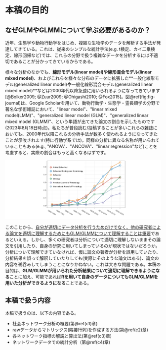 # 本稿の目的    
## なぜGLMやGLMMについて学ぶ必要があるのか？    
近年、生態学や動物行動学をはじめ、複雑な生物学のデータを解析する手法が発達してきている。これは、従来のシンプルな統計手法(e.g. t検定、カイ二乗検定、線形回帰など)では、これらの分野で扱う複雑なデータを分析するには不適切であることが分かってきているからである。  

様々な分析のなかでも、**線形モデル(linear model)**や**線形混合モデル(linear mixed model)**、およびこれらを様々な分布のデータに拡張した**一般化線形モデル(generalized linear model)**や**一般化線形混合モデル(generalized linear mixed model)**などは2000年代以降急速に用いられるようになってきています[@Bolker2009; @Zuur2009; @Ohigashi2010; @Fox2015]。図\@ref(fig:fig-journal)は、Google Scholarを用いて、動物行動学・生態学・霊長類学の分野で著名な学術雑誌において、"linear model"、"linear mixed model(LMM)"、"generalized linear model (GLM)"、"generalized linear mixed model (GLMM)"、という単語が出てきた論文の割合を示したものです(2023年8月18日時点)。私たちが普段読む/投稿することが多いこれらの雑誌においても、2000年代以降これらの分析手法が数多く使われるようになってきたことが示唆されます(特に行動学系では)。同様の分析に異なる名称が用いられていることもある(e.g., "ANOVA"、"ANCOVA"、"linear regression"など)ことを考慮すると、実際の割合はもっと高くなるはずです。

![GLMやGLMMなどの単語を含む論文の割合](image/journal.png)  

このことから、<u>自分が適切にデータ分析を行うためだけでなく、他の研究者による論文を適切に理解するためにもGLM/GLMMについて理解することは重要</u>であるといえる。しかし、多くの研究者は分析について適切に理解しないままその論文を引用したり、自身の研究に用いてしまっているのが現状ではないだろうか。分析について理解できていなければ、仮に論文の著者が分析を誤用していたり、分析結果を誤って解釈していたりしても(実際にそのような論文はある)、論文の内容を鵜呑みしてしまうことになりかねない。これは大きな問題である。本稿の目的は、**GLM/GLMMが用いられた分析結果について適切に理解できるようになる**ことに加え、可能であれば**Rを用いて自身のデータについてもGLM/GLMMを用いた分析ができるようになる**ことである。  

## 本稿で扱う内容   
本稿で扱うのは、以下の内容である。

- 社会ネットワーク分析の概要(第\@ref(c1)章)
- rawデータからマトリックス(隣接行列)を作成する方法(第\@ref(c2)章)  
- 各ネットワーク指標の解説と算出法(第\@ref(c3)章)   
- ネットワークデータでの統計分析（第\@ref(c4)章)  
